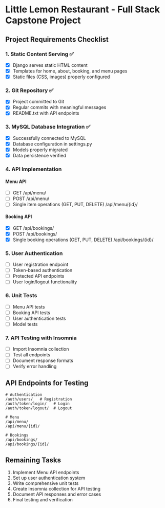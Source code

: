 # Little Lemon Restaurant - Full Stack Capstone Project

## Project Requirements Checklist

### 1. Static Content Serving ✅
- [x] Django serves static HTML content
- [x] Templates for home, about, booking, and menu pages
- [x] Static files (CSS, images) properly configured

### 2. Git Repository ✅
- [x] Project committed to Git
- [x] Regular commits with meaningful messages
- [x] README.txt with API endpoints

### 3. MySQL Database Integration ✅
- [x] Successfully connected to MySQL
- [x] Database configuration in settings.py
- [x] Models properly migrated
- [x] Data persistence verified

### 4. API Implementation
#### Menu API
- [ ] GET /api/menu/
- [ ] POST /api/menu/
- [ ] Single item operations (GET, PUT, DELETE) /api/menu/{id}/

#### Booking API
- [x] GET /api/bookings/
- [x] POST /api/bookings/
- [x] Single booking operations (GET, PUT, DELETE) /api/bookings/{id}/

### 5. User Authentication
- [ ] User registration endpoint
- [ ] Token-based authentication
- [ ] Protected API endpoints
- [ ] User login/logout functionality

### 6. Unit Tests
- [ ] Menu API tests
- [ ] Booking API tests
- [ ] User authentication tests
- [ ] Model tests

### 7. API Testing with Insomnia
- [ ] Import Insomnia collection
- [ ] Test all endpoints
- [ ] Document response formats
- [ ] Verify error handling

## API Endpoints for Testing

```
# Authentication
/auth/users/   # Registration
/auth/token/login/   # Login
/auth/token/logout/  # Logout

# Menu
/api/menu/
/api/menu/{id}/

# Bookings
/api/bookings/
/api/bookings/{id}/
```

## Remaining Tasks

1. Implement Menu API endpoints
2. Set up user authentication system
3. Write comprehensive unit tests
4. Create Insomnia collection for API testing
5. Document API responses and error cases
6. Final testing and verification
